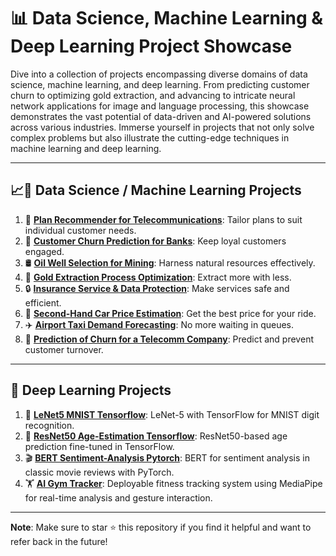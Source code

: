 # 📊 **Data Science, Machine Learning & Deep Learning Project Showcase**

Dive into a collection of projects encompassing diverse domains of data science, machine learning, and deep learning. From predicting customer churn to optimizing gold extraction, and advancing to intricate neural network applications for image and language processing, this showcase demonstrates the vast potential of data-driven and AI-powered solutions across various industries. Immerse yourself in projects that not only solve complex problems but also illustrate the cutting-edge techniques in machine learning and deep learning.

---

## 📈🤖 **Data Science / Machine Learning Projects**

1. 📱 [**Plan Recommender for Telecommunications**](https://github.com/keneth4/ml_projects/blob/main/ds_ml/1.%20Plan%20recommender%20for%20telecommunications%20company.ipynb): Tailor plans to suit individual customer needs.
2. 🏦 [**Customer Churn Prediction for Banks**](https://github.com/keneth4/ml_projects/blob/main/ds_ml/2.%20Customer%20churn%20prediction%20for%20a%20bank.ipynb): Keep loyal customers engaged.
3. 🛢️ [**Oil Well Selection for Mining**](https://github.com/keneth4/ml_projects/blob/main/ds_ml/3.%20Oil%20Well%20Selection%20for%20Mining.ipynb): Harness natural resources effectively.
4. 🥇 [**Gold Extraction Process Optimization**](https://github.com/keneth4/ml_projects/blob/main/ds_ml/4.%20Gold%20Extraction%20Process%20Optimization.ipynb): Extract more with less.
5. 🔒 [**Insurance Service & Data Protection**](https://github.com/keneth4/ml_projects/blob/main/ds_ml/5.%20Insurance%20Service%20&%20Data%20Protection.ipynb): Make services safe and efficient.
6. 🚗 [**Second-Hand Car Price Estimation**](https://github.com/keneth4/ml_projects/blob/main/ds_ml/6.%20Second-Hand%20Car%20Price%20Estimation.ipynb): Get the best price for your ride.
7. ✈️ [**Airport Taxi Demand Forecasting**](https://github.com/keneth4/ml_projects/blob/main/ds_ml/7.%20Airport%20Taxi%20Demand%20Forecasting.ipynb): No more waiting in queues.
8. 📲 [**Prediction of Churn for a Telecomm Company**](https://github.com/keneth4/ml_projects/blob/main/ds_ml/8.%20Prediction%20of%20Churn%20for%20a%20Telecomm%20Company.ipynb): Predict and prevent customer turnover.

---

## 🧠 **Deep Learning Projects**

1. 🔢 [**LeNet5 MNIST Tensorflow**](https://github.com/keneth4/ml_projects/blob/main/deep_learning/1.%20LeNet5%20MNIST%20Tensorflow.ipynb): LeNet-5 with TensorFlow for MNIST digit recognition.
2. 🧑 [**ResNet50 Age-Estimation Tensorflow**](https://github.com/keneth4/ml_projects/blob/main/deep_learning/2.%20ResNet50%20Age-Estimation%20Tensorflow.ipynb): ResNet50-based age prediction fine-tuned in TensorFlow.
3. 🎬 [**BERT Sentiment-Analysis Pytorch**](https://github.com/keneth4/ml_projects/blob/main/deep_learning/3.%20BERT%20Sentiment-Analysis%20Pytorch.ipynb): BERT for sentiment analysis in classic movie reviews with PyTorch.
4. 🏋️ [**AI Gym Tracker**](https://github.com/keneth4/ml_projects/tree/ai_gym_tracker_project/deep_learning/ai_gym_tracker): Deployable fitness tracking system using MediaPipe for real-time analysis and gesture interaction.

---

**Note**: Make sure to star ⭐ this repository if you find it helpful and want to refer back in the future!
